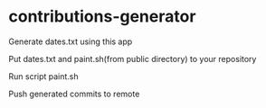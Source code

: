 # contributions-generator

Generate dates.txt using this app

Put dates.txt and paint.sh(from public directory) to your repository

Run script paint.sh

Push generated commits to remote
